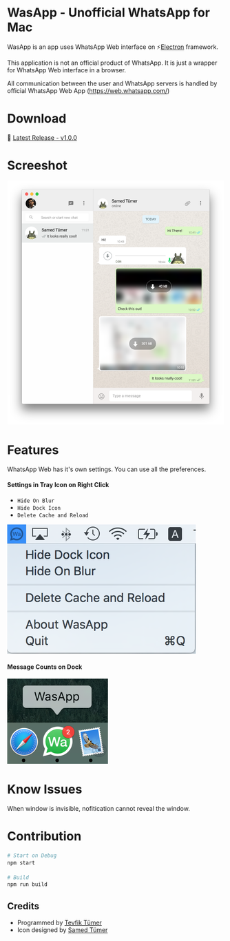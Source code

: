 # WasApp - Unofficial WhatsApp for Mac
WasApp is an app uses WhatsApp Web interface on :zap:[Electron](https://electron.atom.io/) framework.

This application is not an official product of WhatsApp. It is just a wrapper for WhatsApp Web interface in a browser.

All communication between the user and WhatsApp servers is handled by official WhatsApp Web App (https://web.whatsapp.com/)

# Download
:floppy_disk: [Latest Release - v1.0.0](https://github.com/tevfik6/WasApp/releases/tag/v1.0.0) 

# Screeshot
![WasApp Logo](images/ScreenShot01.png)

# Features
WhatsApp Web has it's own settings. You can use all the preferences. 

#### Settings in Tray Icon on Right Click
* `Hide On Blur` 
* `Hide Dock Icon` 
* `Delete Cache and Reload`

![WasApp Tray Icon](images/ScreenShot02.png)

#### Message Counts on Dock
![WasApp Dock Icon](images/ScreenShot03.png)


# Know Issues
When window is invisible, nofitication cannot reveal the window.

# Contribution
```sh
# Start on Debug
npm start

# Build
npm run build
```

## Credits
* Programmed by [Tevfik Tümer](http://tevfik.me)
* Icon designed by [Samed Tümer](http://samed.tumblr.com/)